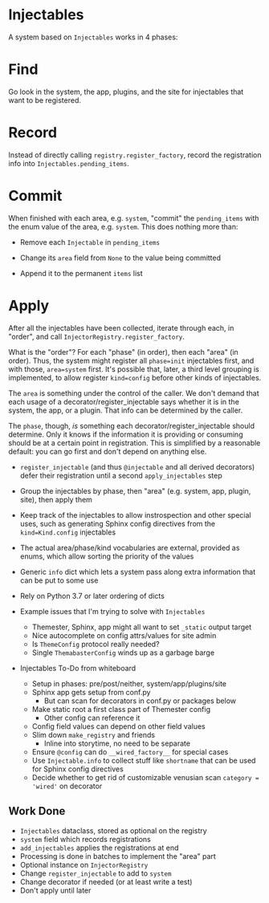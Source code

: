 # Injectables

A system based on ``Injectables`` works in 4 phases:

Find
====

Go look in the system, the app, plugins, and the site for injectables
that want to be registered.

Record
======

Instead of directly calling ``registry.register_factory``, record the
registration info into ``Injectables.pending_items``.

Commit
======

When finished with each area, e.g. ``system``, "commit" the
``pending_items`` with the enum value of the area, e.g. ``system``.
This does nothing more than:

- Remove each ``Injectable`` in ``pending_items``

- Change its ``area`` field from ``None`` to the value being committed

- Append it to the permanent ``items`` list

Apply
=====

After all the injectables have been collected, iterate through each,
in "order", and call ``InjectorRegistry.register_factory``.

What is the "order"? For each "phase" (in order), then each "area"
(in order). Thus, the system might register all ``phase=init`` injectables
first, and with those, ``area=system`` first. It's possible that, later,
a third level grouping is implemented, to allow register ``kind=config``
before other kinds of injectables.

The ``area`` is something under the control of the caller. We don't
demand that each usage of a decorator/register_injectable says whether
it is in the system, the app, or a plugin. That info can be determined
by the caller.

The ``phase``, though, *is* something each decorator/register_injectable
should determine. Only it knows if the information it is providing or
consuming should be at a certain point in registration. This is simplified
by a reasonable default: you can go first and don't depend on anything else.

- ``register_injectable`` (and thus ``@injectable`` and all derived decorators)
  defer their registration until a second ``apply_injectables`` step
- Group the injectables by phase, then "area" (e.g. system, app, plugin,
  site), then apply them
- Keep track of the injectables to allow instrospection and other special
  uses, such as generating Sphinx config directives from the
  `kind=Kind.config` injectables
- The actual area/phase/kind vocabularies are external, provided as enums,
  which allow sorting the priority of the values
- Generic `info` dict which lets a system pass along extra information that
  can be put to some use
- Rely on Python 3.7 or later ordering of dicts


- Example issues that I'm trying to solve with `Injectables`
  * Themester, Sphinx, app might all want to set `_static` output target
  * Nice autocomplete on config attrs/values for site admin
  * Is `ThemeConfig` protocol really needed?
  * Single `ThemabasterConfig` winds up as a garbage barge
  
- Injectables To-Do from whiteboard
  * Setup in phases: pre/post/neither, system/app/plugins/site
  * Sphinx app gets setup from conf.py
    - But can scan for decorators in conf.py or packages below
  * Make static root a first class part of Themester config
    - Other config can reference it
  * Config field values can depend on other field values
  * Slim down `make_registry` and friends
    - Inline into storytime, no need to be separate
  * Ensure `@config` can do `__wired_factory__` for special cases
  * Use `Injectable.info` to collect stuff like `shortname` that can be used for Sphinx config directives
  * Decide whether to get rid of customizable venusian scan `category = 'wired'` on decorator
  
## Work Done

* ``Injectables`` dataclass, stored as optional on the registry
* `system` field which records registrations
* `add_injectables` applies the registrations at end
* Processing is done in batches to implement the "area" part
* Optional instance on `InjectorRegistry`
* Change `register_injectable` to add to `system`
* Change decorator if needed (or at least write a test)
* Don't apply until later
